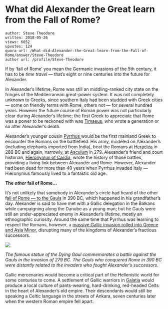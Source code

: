 # What did Alexander the Great learn from the Fall of Rome?

	author: Steve Theodore
	written: 2018-05-26
	views: 6052
	upvotes: 124
	quora url: /What-did-Alexander-the-Great-learn-from-the-Fall-of-Rome/answer/Steve-Theodore
	author url: /profile/Steve-Theodore


If by ‘fall of Rome’ you mean the Germanic invasions of the 5th century, it has to be _time travel_  — that’s eight or nine centuries into the future for Alexander.

In Alexander’s lifetime, Rome was still an middling-ranked city state on the fringes of the Mediterranean great-power system. It was not completely unknown to Greeks, since southern Italy had been studded with Greek cities — some on friendly terms with Rome, others not — for several hundred years. However the future course of Roman power was not particularly clear during Alexander’s lifetime; the first Greek to appreciate that Rome was a power to be reckoned with was [Timaeus](https://en.wikipedia.org/wiki/Timaeus_(historian)), who wrote a generation or so after Alexander’s death.

Alexander’s younger cousin [Pyrrhus ](https://en.wikipedia.org/wiki/Pyrrhus_of_Epirus)would be the first mainland Greek to encounter the Romans on the battlefield. His army, modeled on Alexander’s (including elephants imported from India), beat the Romans at [Heraclea](https://en.wikipedia.org/wiki/Battle_of_Heraclea) in 280 BC and again, narrowly, at [Asculum](https://en.wikipedia.org/wiki/Battle_of_Asculum) in 279. Alexander’s friend and court historian, [Hieronymus of Cardia](https://en.wikipedia.org/wiki/Hieronymus_of_Cardia), wrote the history of those battles, providing a living link between Alexander and Rome. However, Alexander had been dead for more than 40 years when Pyrrhus invaded Italy — Hieronymus famously lived to a fantastic old age.

__The__ ___other___ __fall of Rome…__ 

It’s not unlikely that somebody in Alexander’s circle had heard of the other f[all of Rome — to the Gauls](https://en.wikipedia.org/wiki/Battle_of_the_Allia) in 390 BC, which happened in his grandfather’s day. Alexander is said to have met with a Gallic delegation in the Balkans while campaigning along the Danube as a young man; but he Gauls were still an under-appreciated enemy in Alexander’s lifetime, mostly an ethnographic curiosity. Around the same time that Pyrrhus was learning to respect the Romans, however, a [massive Gallic invasion rolled into Greece and Asia Minor](https://en.wikipedia.org/wiki/Celtic_settlement_of_Eastern_Europe#Great_expedition_of_279_BC), disrupting many of the kingdoms of Alexander’s fractious successors.

![](https://qph.fs.quoracdn.net/main-qimg-0621ad77df9b50e0a83f673eb60683e8)

_The famous statue of the Dying Gaul commemorates a battle against the Gauls in the invasion of 279 BC. The Gauls who conquered Rome in 390 BC were distantly related to the invaders who fought Alexander’s successors._ 

Gallic mercenaries would become a critical part of the Hellenistic world for some centuries to come. A settlement of Gallic warriors in [Galatia](https://en.wikipedia.org/wiki/Galatia) would produce a local culture of pants-wearing, hard-drinking, red-headed Celts in the heart of Alexander’s old empire. Their descendants would still be speaking a Celtic language in the streets of Ankara, seven centuries later when the western Roman empire fell apart.

